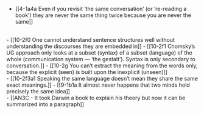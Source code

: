 - [[4-1a4a Even if you revisit ‘the same conversation’ (or ‘re-reading a book’) they are never the same thing twice because you are never the same]]
<br>
- [[10-2f0 One cannot understand sentence structures well without understanding the discourses they are embedded in]]
- [[10-2f1 Chomsky’s UG approach only looks at a subset (syntax) of a subset (language) of the whole (communication system — ‘the gestalt’). Syntax is only secondary to conversation.]]
- [[10-2g You can’t extract the meaning from the words only, because the explicit (seen) is built upon the inexplicit (unseen)]]
<br>
- [[10-2f3a1 Speaking the same language doesn’t mean they share the same exact meanings.]]
- [[9-1b1a It almost never happens that two minds hold precisely the same idea]]
<br>
- [[AN3C - It took Darwin a book to explain his theory but now it can be summarized into a paragraph]]
